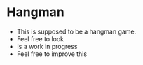 # Hangman

+ This is supposed to be a hangman game.
+  Feel free to look
+ Is a work in progress
+ Feel free to improve this
